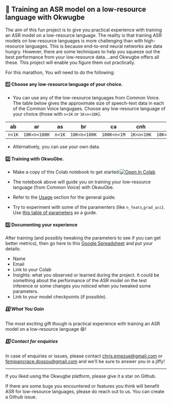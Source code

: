 ## :runner: Training an ASR model on a low-resource language with Okwugbe
The aim of this fun project is to give you practical experience with training an ASR model on a low-resource language. The reality is that training ASR models on low-resource languages is more challenging than with high-resource languages. This is because end-to-end neural networks are data hungry. However, there are some techniques to help you squeeze out the best performance from your low-resource data....and Okwugbe offers all these. This project will enable you figure them out practically.

For this marathon, You will need to do the following:

#### :one: Choose any low-resource language of your choice. 
- You can use any of the low-resource languages from Common Voice. The table below gives the approximate size of speech-text data in each of the Common Voice langugaes. Choose any low-resource language of your choice (those with `n<1K` or `1K<n<10K`).

| ab | ar | as | br | ca | cnh | cs | cv | cy | de | dv | el | en | eo | es | et | eu | fa | fi | fr | fyNL | gaIE | hi | hsb | hu | ia | id | it | ja | ka | kab | ky | lg | lt | lv | mn | mt | nl | or | paIN | pl | pt | rmsursilv | rmvallader | ro | ru | rw | sah | sl | svSE | ta | th | tr | tt | uk | vi | vot | zhCN | zhHK | zhTW |
| --- | --- | --- | --- | --- | --- | --- | --- | --- | --- | --- | --- | --- | --- | --- | --- | --- | --- | --- | --- | --- | --- | --- | --- | --- | --- | --- | --- | --- | --- | --- | --- | --- | --- | --- | --- | --- | --- | --- | --- | --- | --- | --- | --- | --- | --- | --- | --- | --- | --- | --- | --- | --- | --- | --- | --- | --- | --- | --- | --- |
| `n<1K` | `10K<n<100K` | `n<1K` | `10K<n<100K` | `100K<n<1M` | `1K<n<10K` | `10K<n<100K` | `10K<n<100K` | `10K<n<100K` | `100K<n<1M` | `1K<n<10K` | `10K<n<100K` | `100K<n<1M` | `10K<n<100K` | `100K<n<1M` | `10K<n<100K` | `10K<n<100K` | `10K<n<100K` | `1K<n<10K` | `100K<n<1M` | `10K<n<100K` | `1K<n<10K` | `n<1K` | `1K<n<10K` | `1K<n<10K` | `1K<n<10K` | `10K<n<100K` | `100K<n<1M` | `1K<n<10K` | `1K<n<10K` | `100K<n<1M` | `10K<n<100K` | `1K<n<10K` | `1K<n<10K` | `1K<n<10K` | `1K<n<10K` | `10K<n<100K` | `10K<n<100K` | `1K<n<10K` | `1K<n<10K` | `10K<n<100K` | `10K<n<100K` | `1K<n<10K` | `1K<n<10K` | `1K<n<10K` | `10K<n<100K` | `100K<n<1M` | `1K<n<10K` | `1K<n<10K` | `1K<n<10K` | `10K<n<100K` | `10K<n<100K` | `1K<n<10K` | `10K<n<100K` | `10K<n<100K` | `1K<n<10K` | `n<1K` | `10K<n<100K` | `10K<n<100K` | `10K<n<100K` |

- Alternatively, you can use your own data.

#### :two: Training with OkwuGbe.

- Make a copy of this Colab notebook to get started:[![Open In Colab](https://colab.research.google.com/assets/colab-badge.svg)](https://colab.research.google.com/drive/12XiQCuQzOr7lye2sFCvsn4Ch_DNevx4u?usp=sharing) 

- The notebook above will guide you on training your low-resource language (from Common Voice) with OkwuGbe.  
- Refer to the [Usage](https://github.com/edaiofficial/okwugbe#usage) section for the general guide.  
- Try to experiment with some of the paramenters (like `n_feats`,`grad_acc`). Use [this table of parameters](https://github.com/edaiofficial/okwugbe#parameters) as a guide.

#### :three: Documenting your experience    

After training (and possibly tweaking the parameters to see if you can get better metrics), then go here  to this [Google Spreadsheet](https://docs.google.com/spreadsheets/d/1LiwbLSaNa9uwAJOb1Cag-IT9iNWt0BA0HLRlscMEPis/edit?usp=sharing) and put your details:

- Name
- Email
- Link to your Colab
- Insights: what you observed or learned during the project. It could be something about the performance of the ASR model on the test inference or some changes you noticed when you tweaked some parameters.
- Link to your model checkpoints (if possible). 

##### :four: What You Gain

The most exciting gift though is practical experience with training an ASR model on a low-resource language :smile:! 

##### :five: Contact for enquiries

In case of enquiries or issues, please contact chris.emezue@gmail.com or femipancrace.dossou@gmail.com  and we'll be sure to answer you in a jiffy!
______
If you liked using the Okwugbe platform, please give it a star on Github.

If there are some bugs you encountered or features you think will benefit ASR for low-resource languages, please do reach out to us. You can create a Github issue.
